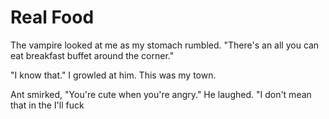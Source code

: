 # Real Food
The vampire looked at me as my stomach rumbled.  "There's an all you can eat breakfast buffet around the corner."

"I know that." I growled at him.  This was my town.

Ant smirked, "You're cute when you're angry."  He laughed.  "I don't mean that in the I'll fuck
<!--stackedit_data:
eyJoaXN0b3J5IjpbMTcxNTU5NjYyOSwtMjA4ODc0NjYxMl19
-->